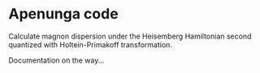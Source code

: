 # Apenunga code

Calculate magnon dispersion under the Heisemberg Hamiltonian second quantized with Holtein-Primakoff transformation.

Documentation on the way...
